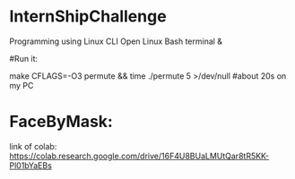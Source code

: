 # InternShipChallenge
Programming using Linux CLI
Open Linux Bash terminal &


#Run it:

make CFLAGS=-O3 permute && time ./permute 5 >/dev/null 
#about 20s on my PC

# FaceByMask:

link of colab: https://colab.research.google.com/drive/16F4U8BUaLMUtQar8tR5KK-Pl01bYaEBs
